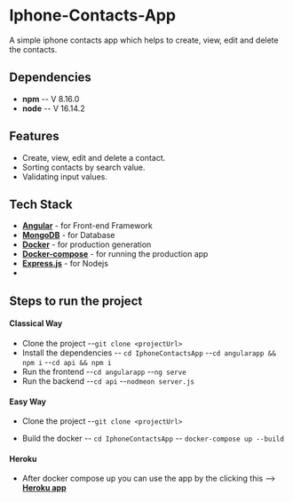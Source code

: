 # Iphone-Contacts-App
A simple iphone contacts app which helps to create, view, edit and delete the contacts. 


## Dependencies
- **npm** -- V 8.16.0
- **node** -- V 16.14.2

## Features
- Create, view, edit and delete a contact. 
- Sorting contacts by search value. 
- Validating input values.

## Tech Stack
- [**Angular**](https://angular.io/) - for Front-end Framework
- [**MongoDB**](https://www.mongodb.com/) - for Database
- [**Docker**](https://docs.docker.com/desktop/#download-and-install) - for production generation
- [**Docker-compose**](https://docs.docker.com/compose/install/) - for running the production app
- [**Express.js**](https://expressjs.com/) - for Nodejs
- 
## Steps to run the project
#### Classical Way

- Clone the project
 --`git clone <projectUrl>`
- Install the dependencies
 -- `cd IphoneContactsApp`
 --`cd angularapp && npm i`
 --`cd api && npm i`
- Run the frontend
 --`cd angularapp`
 --`ng serve`
- Run the backend
  --`cd api`
 --`nodmeon server.js`
 
#### Easy Way

- Clone the project
 --`git clone <projectUrl>`
 
- Build the docker
 -- `cd IphoneContactsApp`
 -- `docker-compose up --build`
 
 #### Heroku
- After docker compose up you can use the app by the clicking this --> [**Heroku app**](https://contacts-iphone.herokuapp.com/contacts-list)
